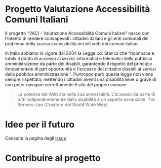 # Progetto Valutazione Accessibilità Comuni Italiani

Il progetto “VACI - Valutazione Accessibilità Comuni Italiani” nasce con l’intento di rendere consapevoli i cittadini italiani e gli enti comunali del problema della scarsa accessibilità nei siti web dei comuni italiani.

In Italia abbiamo in vigore dal 2004 la Legge cd. Stanca che “riconosce e tutela il diritto di accesso ai servizi informatici e telematici della pubblica amministrazione da parte dei disabili, garantendo il rispetto del principio fondamentale di pari opportunità e l'accesso dei cittadini disabili ai servizi della pubblica amministrazione.”. Purtroppo però questa legge non viene sempre rispettata, mettendo i cittadini aventi una disabilità lieve o grave di non poter navigare correttamente il sito del proprio comune. 

> La potenza del Web sta nella sua universalità. L'accesso da parte di tutti indipendentemente dalla disabilità è un aspetto essenziale.
Tim Berners-Lee (Creatore del World Wide Web)
# Idee per il futuro
Consulta la pagina degli [issue](https://github.com/dianaberna/valutazione-a11y-comuni-italiani/issues)

# Contribuire al progetto